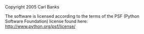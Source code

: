 Copyright 2005 Carl Banks

The software is licensed according to the terms of the PSF (Python Software Foundation) license found here: http://www.python.org/psf/license/
